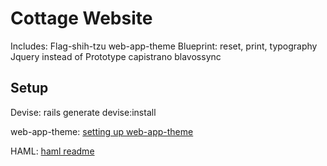 <h1>Cottage Website</h1>

Includes:
Flag-shih-tzu
web-app-theme
Blueprint: reset, print, typography
Jquery instead of Prototype
capistrano
blavossync

<h2>Setup</h2>
Devise:
rails generate devise:install

web-app-theme:
<a href="https://github.com/pilu/web-app-theme" title="setting up web-app-theme">setting up web-app-theme</a>

HAML:
<a href="https://github.com/nex3/haml" title="haml readme">haml readme</a>